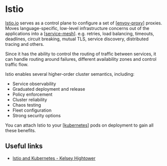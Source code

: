 # Istio

[Istio.io](https://istio.io) serves as a control plane to configure a set of [[envoy-proxy]] proxies. Moves language-specific, low-level infrastructure concerns out of the applications into a [[service-mesh]]. e.g. retries, load balancing, timeouts, deadlines, circuit breaking, mutual TLS, service discovery, distributed tracing and others.

Since it has the ability to control the routing of traffic between services, it can handle routing around failures, different availability zones and control traffic flow.

Istio enables several higher-order cluster semantics, including:

- Service observability
- Graduated deployment and release
- Policy enforcement
- Cluster reliability
- Chaos testing
- Fleet configuration
- Strong security options

You can attach Istio to your [[kubernetes]] pods on deployment to gain all these benefits.

## Useful links

- [Istio and Kubernetes - Kelsey Hightower
  ](https://www.youtube.com/watch?v=s4qasWn_mFc)

[//begin]: # "Autogenerated link references for markdown compatibility"
[envoy_proxy]: envoy_proxy "Envoy Proxy"
[service-mesh]: service-mesh "Service Mesh"
[kubernetes]: kubernetes "Kubernetes (k8s)"
[envoy-proxy]: envoy-proxy "Envoy Proxy"
[//end]: # "Autogenerated link references"
